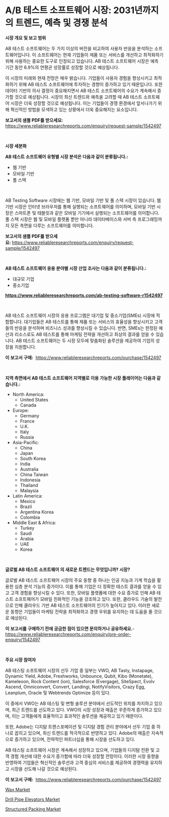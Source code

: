 <p><h1>A/B 테스트 소프트웨어 시장: 2031년까지의 트렌드, 예측 및 경쟁 분석</h1></p><p><strong>시장 개요 및 보고 범위</strong></p>
<p><p>AB 테스트 소프트웨어는 두 가지 이상의 버전을 비교하여 사용자 반응을 분석하는 소프트웨어입니다. 이 소프트웨어는 현재 기업들이 제품 또는 서비스를 개선하고 최적화하기 위해 사용하는 중요한 도구로 인정되고 있습니다. AB 테스트 소프트웨어 시장은 예측 기간 동안 6.9%의 연평균 성장률로 성장할 것으로 예상됩니다.</p><p>이 시장의 미래와 현재 전망은 매우 밝습니다. 기업들이 사용자 경험을 향상시키고 최적화하기 위해 AB 테스트 소프트웨어에 투자하는 경향이 증가하고 있기 때문입니다. 또한 데이터 기반의 의사 결정이 중요해지면서 AB 테스트 소프트웨어의 수요가 계속해서 증가할 것으로 예상됩니다. 시장의 최신 트렌드와 예측을 고려할 때 AB 테스트 소프트웨어 시장은 더욱 성장할 것으로 예상됩니다. 이는 기업들이 경쟁 환경에서 앞서나가기 위해 혁신적인 방법을 모색하고 있는 상황에서 더욱 중요해지는 요소입니다.</p></p>
<p><strong>보고서의 샘플 PDF를 받으세요:</strong> <a href="https://www.reliableresearchreports.com/enquiry/request-sample/1542497">https://www.reliableresearchreports.com/enquiry/request-sample/1542497</a></p>
<p>&nbsp;</p>
<p><strong>시장 세분화</strong></p>
<p><strong>AB 테스트 소프트웨어 유형별 시장 분석은 다음과 같이 분류됩니다.:</strong></p>
<p><ul><li>웹 기반</li><li>모바일 기반</li><li>풀 스택</li></ul></p>
<p>&nbsp;</p>
<p><p>AB Testing Software 시장에는 웹 기반, 모바일 기반 및 풀 스택 시장이 있습니다. 웹 기반 시장은 인터넷 브라우저를 통해 실행되는 소프트웨어를 의미하며, 모바일 기반 시장은 스마트폰 및 태블릿과 같은 모바일 기기에서 실행되는 소프트웨어를 의미합니다. 풀 스택 시장은 웹 및 모바일 플랫폼 뿐만 아니라 데이터베이스와 서버 측 프로그래밍까지 모든 측면을 다루는 소프트웨어를 의미합니다.</p></p>
<p><strong>보고서의 샘플 PDF를 받으세요:</strong>&nbsp;<a href="https://www.reliableresearchreports.com/enquiry/request-sample/1542497">https://www.reliableresearchreports.com/enquiry/request-sample/1542497</a></p>
<p>&nbsp;</p>
<p><strong> AB 테스트 소프트웨어 응용 분야별 시장 산업 조사는 다음과 같이 분류됩니다.:</strong></p>
<p><ul><li>대규모 기업</li><li>중소기업</li></ul></p>
<p><strong><a href="https://www.reliableresearchreports.com/ab-testing-software-r1542497">https://www.reliableresearchreports.com/ab-testing-software-r1542497</a></strong></p>
<p>&nbsp;</p>
<p><p>AB 테스트 소프트웨어 시장의 응용 프로그램은 대기업 및 중소기업(SMEs) 시장에 적합합니다. 대기업들은 AB 테스트를 통해 제품 또는 서비스의 효율성을 향상시키고 고객들의 반응을 분석하며 비즈니스 성과를 향상시킬 수 있습니다. 반면, SMEs는 한정된 예산과 리소스로도 AB 테스트를 통해 마케팅 전략을 개선하고 최상의 결과를 얻을 수 있습니다. AB 테스트 소프트웨어는 두 시장 모두에 맞춤화된 솔루션을 제공하여 기업의 성장을 지원합니다.</p></p>
<p><strong>이 보고서 구매:</strong>&nbsp; <a href="https://www.reliableresearchreports.com/purchase/1542497">https://www.reliableresearchreports.com/purchase/1542497</a></p>
<p>&nbsp;</p>
<p><strong>지역 측면에서 AB 테스트 소프트웨어 지역별로 이용 가능한 시장 플레이어는 다음과 같습니다.:</strong></p>
<p><ul>
    <li>
        North America:
        <ul>
            <li>United States</li>
            <li>Canada</li>
        </ul>
    </li>
    <li>
        Europe:
        <ul>
            <li>Germany</li>
            <li>France</li>
            <li>U.K.</li>
            <li>Italy</li>
            <li>Russia</li>
        </ul>
    </li>
    <li>
        Asia-Pacific:
        <ul>
            <li>China</li>
            <li>Japan</li>
            <li>South Korea</li>
            <li>India</li>
            <li>Australia</li>
            <li>China Taiwan</li>
            <li>Indonesia</li>
            <li>Thailand</li>
            <li>Malaysia</li>
        </ul>
    </li>
    <li>
        Latin America:
        <ul>
            <li>Mexico</li>
            <li>Brazil</li>
            <li>Argentina Korea</li>
            <li>Colombia</li>
        </ul>
    </li>
    <li>
        Middle East & Africa:
        <ul>
            <li>Turkey</li>
            <li>Saudi</li>
            <li>Arabia</li>
            <li>UAE</li>
            <li>Korea</li>
        </ul>
    </li>
    </ul></p>
<p>&nbsp;</p>
<p><strong>글로벌 AB 테스트 소프트웨어 의 새로운 트렌드는 무엇입니까? 시장?</strong></p>
<p><p>글로벌 AB 테스트 소프트웨어 시장의 주요 동향 중 하나는 인공 지능과 기계 학습을 활용한 심층 분석 기능의 증가이다. 이를 통해 기업은 더 정확한 테스트 결과를 얻을 수 있고 고객 경험을 향상시킬 수 있다. 또한, 모바일 플랫폼에 대한 수요 증가로 인해 AB 테스트 소프트웨어가 모바일 친화적인 기능을 강조하고 있다. 또한, 클라우드 기술의 발전으로 인해 클라우드 기반 AB 테스트 소프트웨어의 인기가 높아지고 있다. 이러한 새로운 동향은 기업들이 마케팅 전략을 최적화하고 경쟁 우위를 유지하는 데 도움을 줄 것으로 예상된다.</p></p>
<p><strong>이 보고서를 구매하기 전에 궁금한 점이 있으면 문의하거나 공유하세요.</strong>- <a href="https://www.reliableresearchreports.com/enquiry/pre-order-enquiry/1542497">https://www.reliableresearchreports.com/enquiry/pre-order-enquiry/1542497</a></p>
<p>&nbsp;</p>
<p><strong>주요 시장 참여자</strong></p>
<p><p>AB 테스팅 소프트웨어 시장의 선두 기업 중 일부는 VWO, AB Tasty, Instapage, Dynamic Yield, Adobe, Freshworks, Unbounce, Qubit, Kibo (Monetate), Kameleoon, Rock Content (ion), Salesforce (Evergage), SiteSpect, Evolv Ascend, Omniconvert, Convert, Landingi, NotifyVisitors, Crazy Egg, Leanplum, Oracle 및 Webtrends Optimize 등이 있다.</p><p>이 중에서 VWO는 AB 테스팅 및 변형 솔루션 분야에서 선도적인 위치를 차지하고 있으며, 최근 트렌드를 선도하고 있다. VWO의 시장 성장과 매출은 꾸준하게 증가하고 있으며, 이는 고객들에게 효율적이고 효과적인 솔루션을 제공하고 있기 때문이다.</p><p>또한, Adobe는 디지턈 트랜스포메이션 및 디지턈 경험 관리 분야에서 선두 기업 중 하나로 꼽히고 있으며, 최신 트렌드를 적극적으로 반영하고 있다. Adobe의 매출은 지속적으로 증가하고 있으며, 전략적인 파트너십을 통해 시장을 선도하고 있다.</p><p>AB 테스팅 소프트웨어 시장은 계속해서 성장하고 있으며, 기업들의 디지턈 전환 및 고객 경험 개선에 대한 수요가 증가함에 따라 더욱 성장할 전망이다. 이러한 시장 동향을 반영하여 기업들은 혁신적인 솔루션과 고객 중심의 서비스를 제공하여 경쟁력을 유지하고 시장을 선도해 나갈 것으로 예상된다.</p></p>
<p><strong>이 보고서 구매:</strong>&nbsp;&nbsp;<a href="https://www.reliableresearchreports.com/purchase/1542497">https://www.reliableresearchreports.com/purchase/1542497</a></p>
<p><p><a href="https://sudsy-motorcycle-bbc.notion.site/Wax-Market-Size-Focuses-on-Market-Dynamics-In-Depth-Analysis-and-Future-Projections-of-its-Market-F-a26d2a6155304eee9959545fa3361387">Wax Market</a></p><p><a href="https://issuu.com/reportprime-2/docs/drill-pipe-elevators-market-size-2030.pptx">Drill Pipe Elevators Market</a></p><p><a href="https://issuu.com/reportprime-2/docs/structured-packing-market-size-2030.pptx">Structured Packing Market</a></p></p>